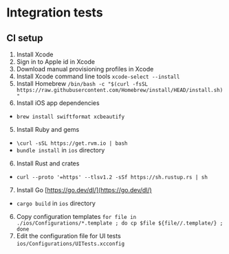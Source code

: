 # Integration tests

## CI setup
1. Install Xcode
2. Sign in to Apple id in Xcode
3. Download manual provisioning profiles in Xcode
2. Install Xcode command line tools `xcode-select --install`
3. Install Homebrew `/bin/bash -c "$(curl -fsSL https://raw.githubusercontent.com/Homebrew/install/HEAD/install.sh)"`
4. Install iOS app dependencies
  - `brew install swiftformat xcbeautify`
5. Install Ruby and gems
  - `\curl -sSL https://get.rvm.io | bash`
  - `bundle install` in `ios` directory
6. Install Rust and crates
  - `curl --proto '=https' --tlsv1.2 -sSf https://sh.rustup.rs | sh`
7. Install Go [https://go.dev/dl/](https://go.dev/dl/)
  - `cargo build` in `ios` directory
6. Copy configuration templates `for file in ./ios/Configurations/*.template ; do cp $file ${file//.template/} ; done`
7. Edit the configuration file for UI tests `ios/Configurations/UITests.xcconfig`